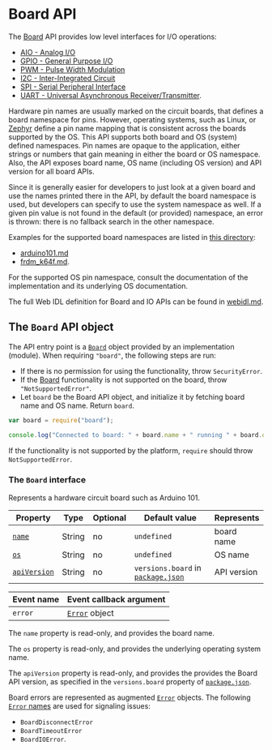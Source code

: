 Board API
=========

The [Board](#board) API provides low level interfaces for I/O operations:
  - [AIO - Analog I/O](./aio.md)
  - [GPIO - General Purpose I/O](./gpio.md)
  - [PWM - Pulse Width Modulation](./pwm.md)
  - [I2C - Inter-Integrated Circuit](./i2c.md)
  - [SPI - Serial Peripheral Interface](./spi.md)
  - [UART - Universal Asynchronous Receiver/Transmitter](./uart.md).

Hardware pin names are usually marked on the circuit boards, that defines a board namespace for pins. However, operating systems, such as Linux, or [Zephyr](https://www.zephyrproject.org/doc/) define a pin name mapping that is consistent across the boards supported by the OS. This API supports both board and OS (system) defined namespaces. Pin names are opaque to the application, either strings or numbers that gain meaning in either the board or OS namespace. Also, the API exposes board name, OS name (including OS version) and API version for all board APIs.

Since it is generally easier for developers to just look at a given board and use the names printed there in the API, by default the board namespace is used, but developers can specify to use the system namespace as well. If a given pin value is not found in the default (or provided) namespace, an error is thrown: there is no fallback search in the other namespace.

Examples for the supported board namespaces are listed in [this directory](./):
- [arduino101.md](./arduino101.md)
- [frdm_k64f.md](./frdm_k64f.md).

For the supported OS pin namespace, consult the documentation of the implementation and its underlying OS documentation.

The full Web IDL definition for Board and IO APIs can be found in [webidl.md](./webidl.md).

The `Board` API object
----------------------
The API entry point is a [`Board`](#board) object provided by an implementation (module).
When requiring `"board"`, the following steps are run:
- If there is no permission for using the functionality, throw `SecurityError`.
- If the [Board](#board) functionality is not supported on the board, throw `"NotSupportedError"`.
- Let `board` be the Board API object, and initialize it by fetching board name and OS name. Return `board`.

```javascript
var board = require("board");

console.log("Connected to board: " + board.name + " running " + board.os);
```

If the functionality is not supported by the platform, `require` should throw `NotSupportedError`.

<a name="board"></a>
### The `Board` interface
Represents a hardware circuit board such as Arduino 101.

| Property          | Type   | Optional | Default value | Represents |
| ---               | ---    | ---      | ---           | ---        |
| [`name`](#boardname) | String | no       | `undefined`   | board name |
| [`os`](#osname)   | String | no       | `undefined`   | OS name |
| [`apiVersion`](#apiversion) | String | no   | `versions.board` in [`package.json`](../package.json) | API version |

| Event name        | Event callback argument |
| --------------    | ----------------------- |
| `error`           | [`Error`](#error) object |

<a name="boardname"></a>
The `name` property is read-only, and provides the board name.

<a name="osname"></a>
The `os` property is read-only, and provides the underlying operating system name.

<a name="apiversion"></a>
The `apiVersion` property is read-only, and provides the provides the Board API version, as specified in the `versions.board` property of [`package.json`](../package.json).

<a name="error"></a>
Board errors are represented as augmented [`Error`](https://nodejs.org/api/errors.html#errors_class_error) objects. The following [`Error` names](https://nodejs.org/api/errors.html) are used for signaling issues:
- `BoardDisconnectError`
- `BoardTimeoutError`
- `BoardIOError`.
